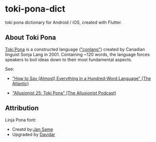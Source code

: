 # toki-pona-dict

toki pona dictionary for Android / iOS, created with Flutter.

## About Toki Pona

[Toki Pona](http://tokipona.org/) is a constructed language (["conlang"](https://en.wikipedia.org/wiki/Constructed_language)) created by Canadian linguist Sonja Lang in 2001. Containing ~120 words, the language forces speakers to boil ideas down to their most fundamental aspects.

See:

- ["How to Say (Almost) Everything in a Hundred-Word Language" (The Atlantic)](https://www.theatlantic.com/technology/archive/2015/07/toki-pona-smallest-language/398363/)

- ["Allusionist 25: Toki Pona" (The Allusionist Podcast)](https://www.theallusionist.org/allusionist/tokipona)

## Attribution

Linja Pona font:

- Creatd by:[Jan Same](https://github.com/janSame/linja-pona)
- Upgraded by [Davidar](https://github.com/davidar/linja-pona)
